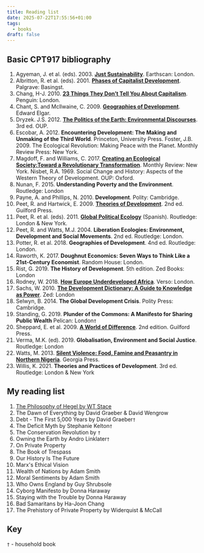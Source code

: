 ```yaml
---
title: Reading list
date: 2025-07-22T17:55:56+01:00
tags:
  - books
draft: false
---
```

## Basic CPT917 bibliography
1. Agyeman, J. et al. (eds). 2003. **[Just Sustainability](https://www.jstor.org/stable/3451592?read-now=1&seq=1#page_scan_tab_contents)**. Earthscan: London. 
2. Albritton, R. et al. (eds). 2001. **[Phases of Capitalist Development](https://f001.backblazeb2.com/file/EnvDevMSc/Phases_of_Capitalist_Development.pdf)**. Palgrave: Basingst. 
3. Chang, H-J. 2010. **[23 Things They Don’t Tell You About Capitalism](https://archive.org/details/23thingstheydont0000chan)**. Penguin: London. 
4. Chant, S. and Mcllwaine, C. 2009. **[Geographies of Development](https://f001.backblazeb2.com/file/EnvDevMSc/Geographies-of-Development.pdf)**. Edward Elgar. 
5. Dryzek. J.S. 2012. **[The Politics of the Earth: Environmental Discourses](https://archive.org/details/politicsofearthe0000dryz)**. 3rd ed. OUP. 
6. Escobar, A. 2012. **Encountering Development: The Making and Unmaking of the Third World**. Princeton, University Press. Foster, J.B. 2009. The Ecological Revolution: Making Peace with the Planet. Monthly Review Press: New York.
7. Magdoff, F. and Williams, C. 2017. **[Creating an Ecological Society:Toward a Revolutionary Transformation](https://f001.backblazeb2.com/file/EnvDevMSc/Creating-Ecological-Society_Toward-Revolutionary-Transformation.pdf)**. Monthly Review: New York. Nisbet, R.A. 1969. Social Change and History: Aspects of the Western Theory of Development. OUP: Oxford. 
8. Nunan, F. 2015. **Understanding Poverty and the Environment**. Routledge: London 
9. Payne, A. and Phillips, N. 2010. **Development**. Polity: Cambridge. 
10. Peet, R. and Hartwick, E. 2009. **[Theories of Development](https://archive.org/details/theoriesofdevelo0000peet)**. 2nd ed. Guilford Press. 
11. Peet, R. et al. (eds). 2011. **[Global Political Ecology](https://www.researchgate.net/publication/307792509_Global_Political_Ecology)** (Spanish). Routledge: London & New York. 
12. Peet, R. and Watts, M.J. 2004. **Liberation Ecologies: Environment, Development and Social Movements**. 2nd ed. Routledge: London.
13. Potter, R. et al. 2018. **Geographies of Development**. 4nd ed. Routledge: London. 
14. Raworth, K. 2017. **Doughnut Economics: Seven Ways to Think Like a 21st-Century Economist**. Random House: London. 
15. Rist, G. 2019. **The History of Development**. 5th edition. Zed Books: London
16. Rodney, W. 2018. **[How Europe Underdeveloped Africa](https://archive.org/details/how-europe-underdeveloped-africa-by-walter-rodney-2018/page/n7/mode/1up)**. Verso: London. 
17. Sachs, W. 2010. **[The Development Dictionary: A Guide to Knowledge as Power](https://f001.backblazeb2.com/file/EnvDevMSc/development-dictionary-guide-to-knowledge-as-power.pdf)**. Zed: London 
18. Selwyn, B. 2014. **The Global Development Crisis**. Polity Press: Cambridge. 
19. Standing, G. 2019. **Plunder of the Commons: A Manifesto for Sharing Public Wealth** Pelican: London`†`
20. Sheppard, E. et al. 2009. **[A World of Difference](https://archive.org/details/worldofdifferenc0000unse_k9n7)**. 2nd edition. Guilford Press. 
21. Verma, M.K. (ed). 2019. **Globalisation, Environment and Social Justice**. Routledge: London 
22. Watts, M. 2013. **[Silent Violence: Food, Famine and Peasantry in Northern Nigeria](https://archive.org/details/silentviolencefo0000watt)**. Georgia Press.
23. Willis, K. 2021. **Theories and Practices of Development**. 3rd ed. Routledge: London & New York
## My reading list
1. [The Philosophy of Hegel by WT Stace](https://archive.org/details/in.ernet.dli.2015.125214/page/n5/mode/2up)
2. The Dawn of Everything by David Graeber & David Wengrow
3. Debt - The First 5,000 Years by David Graeber`†` 
4. The Deficit Myth by Stephanie Kelton`†` 
5. The Conservation Revolution by `†` 
6. Owning the Earth by Andro Linklater`†` 
7. On Private Property
8. The Book of Trespass
9. Our History Is The Future
10. Marx's Ethical Vision
11. Wealth of Nations by Adam Smith
12. Moral Sentiments by Adam Smith
13. Who Owns England by Guy Shrubsole
14. Cyborg Manifesto by Donna Haraway
15. Staying with the Trouble by Donna Haraway
16. Bad Samaritans by Ha-Joon Chang
17. The Prehistory of Private Property by Widerquist & McCall

## Key
`†` - household book
